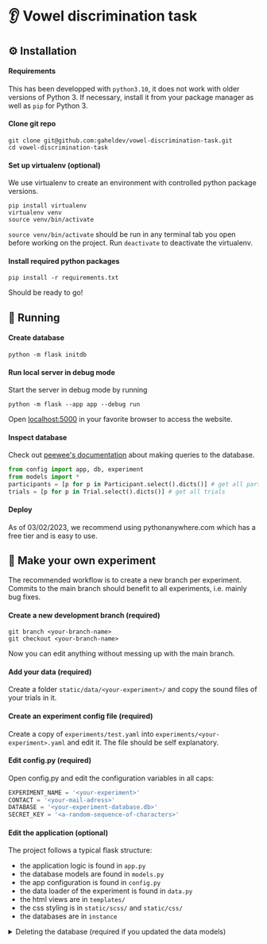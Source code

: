 # 👂 Vowel discrimination task

## ⚙️ Installation
#### Requirements

This has been developped with `python3.10`, it does not work with older versions of Python 3. If necessary, install it from your package manager as well as `pip` for Python 3.

#### Clone git repo

```
git clone git@github.com:gaheldev/vowel-discrimination-task.git
cd vowel-discrimination-task
```

#### Set up virtualenv (optional)

We use virtualenv to create an environment with controlled python package versions. 


```
pip install virtualenv
virtualenv venv
source venv/bin/activate
```

`source venv/bin/activate` should be run in any terminal tab you open before working on the project. Run `deactivate` to deactivate the virtualenv.

#### Install required python packages

```
pip install -r requirements.txt
```

Should be ready to go!

## 🏃 Running
#### Create database

```
python -m flask initdb
```

#### Run local server in debug mode
Start the server in debug mode by running 

```
python -m flask --app app --debug run
```

Open [localhost:5000](http://localhost:5000) in your favorite browser to access the website.

#### Inspect database
Check out [peewee's documentation](http://docs.peewee-orm.com/en/latest/peewee/querying.html) about making queries to the database.

```python
from config import app, db, experiment
from models import *
participants = [p for p in Participant.select().dicts()] # get all participants
trials = [p for p in Trial.select().dicts()] # get all trials
```

#### Deploy
As of 03/02/2023, we recommend using pythonanywhere.com which has a free tier and is easy to use.

## 🔧 Make your own experiment
The recommended workflow is to create a new branch per experiment. Commits to the main branch should benefit to all experiments, i.e. mainly bug fixes. 

#### Create a new development branch (required)
```
git branch <your-branch-name>
git checkout <your-branch-name>
```
Now you can edit anything without messing up with the main branch. 

#### Add your data (required)
Create a folder `static/data/<your-experiment>/` and copy the sound files of your trials in it.

#### Create an experiment config file (required)
Create a copy of `experiments/test.yaml` into `experiments/<your-experiment>.yaml` and edit it.
The file should be self explanatory.

#### Edit config.py (required)
Open config.py and edit the configuration variables in all caps:

```python
EXPERIMENT_NAME = '<your-experiment>'
CONTACT = '<your-mail-adress>'
DATABASE = '<your-experiment-database.db>'
SECRET_KEY = '<a-random-sequence-of-characters>'
```

#### Edit the application (optional)
The project follows a typical flask structure: 
- the application logic is found in `app.py`
- the database models are found in `models.py`
- the app configuration is found in `config.py`
- the data loader of the experiment is found in `data.py`
- the html views are in `templates/`
- the css styling is in `static/scss/` and `static/css/`
- the databases are in `instance`

<details><summary>Deleting the database (required if you updated the data models)</summary>
<p>

Either delete your database file in `instance/` or run a `python` interpreter:
```
from models import *
delete_tables()
```

Then recreate the database.

</p>
</details>


